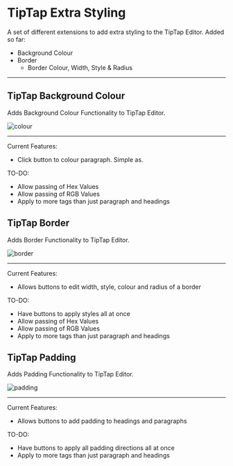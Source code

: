 # TipTap Extra Styling
A set of different extensions to add extra styling to the TipTap Editor.
Added so far:
- Background Colour
- Border
  - Border Colour, Width, Style & Radius
___

## TipTap Background Colour
Adds Background Colour Functionality to TipTap Editor.

![colour](https://user-images.githubusercontent.com/14131644/163864828-d0c374e7-f5cb-4fd3-853c-a63eabf42adf.png)

___

Current Features:
- Click button to colour paragraph. Simple as.

TO-DO:
- Allow passing of Hex Values
- Allow passing of RGB Values
- Apply to more tags than just paragraph and headings

## TipTap Border
Adds Border Functionality to TipTap Editor.

![border](https://user-images.githubusercontent.com/14131644/164736927-3592f441-3ade-4c44-a7bb-2794a33a42bb.png)

___

Current Features:
- Allows buttons to edit width, style, colour and radius of a border 

TO-DO:
- Have buttons to apply styles all at once
- Allow passing of Hex Values
- Allow passing of RGB Values
- Apply to more tags than just paragraph and headings

## TipTap Padding
Adds Padding Functionality to TipTap Editor.

![padding](https://user-images.githubusercontent.com/14131644/164762255-930972d5-6e88-4053-b5f2-1e3ff8d77000.png)

___

Current Features:
- Allows buttons to add padding to headings and paragraphs

TO-DO:
- Have buttons to apply all padding directions all at once
- Apply to more tags than just paragraph and headings
